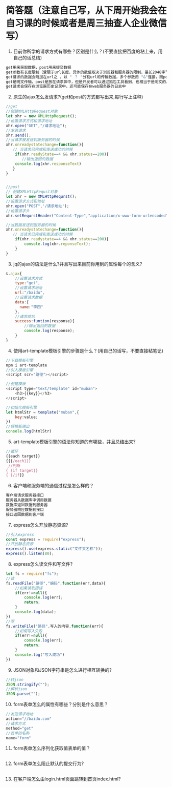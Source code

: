 # 简答题（注意自己写，从下周开始我会在自习课的时候或者是周三抽查人企业微信写）

1. 目前你所学的请求方式有哪些？区别是什么？(不要直接把百度的粘上来，用自己的话总结)
```js
get用来获取数据，post用来提交数据
get参数有长度限制（受限于url长度，具体的数值取决于浏览器和服务器的限制，最长2048字节），而post无限制。
get请求的数据会附加在url之 ，以 " ？ "分割url和传输数据，多个参数用 "&"连接，而post请求会把请求的数据放在http请求体中。
get是明文传输，post是放在请求体中，但是开发者可以通过抓包工具看到，也相当于是明文的。
get请求会保存在浏览器历史记录中，还可能保存在web服务器的日志中

```

2. 原生的ajax怎么发请求?(get和post的方式都写出来,每行写上注释)
```js
//get 
//创建XMLHttpRequest对象
let xhr = new XMLHttpRequest();
//设置请求方式和请求地址
xhr.open("GET","/请求地址");
//发送请求
xhr.send();
//当请求被发送到服务器的时候
xhr.onreadystatechange=function(){
   // 当请求已完成和发送成功的时候
    if(xhr.readyState==4 && xhr.status==200){
       //输出返回的数据
    console.log(xhr.responseText)
   }
}


//post
// 创建XMLHttpRequst对象
let xhr = new XMLHttpRequrst();
//设置请求方式和地址
xhr.open("POST",'/请求地址');
//设置请求头
xhr.setRequrstHeader("Content-Type","application/x-www-form-urlencoded");

//当数据发送到服务器的时候
xhr.onreadystatechange=function(){
   // 当请求已完成和发送成功的时候
    if(xhr.readystate==4 && xhr.status==200){
        console.log(xhr.reponseText);
    }
}
```

3. jq的ajax的语法是什么?并且写出来目前你用到的属性每个的含义?
```js
&.ajax{
    //设置请求方式
    type:"get",
    //设置请求地址
    url:"/baidu",
   	//设置请求数据
    data:{
      name:"李四"  
    },
	//请求成功
   	success:funtion(response){
        //输出返回的数据
        console.log(response);
    }
}
```

4. 使用art-template模板引擎的步骤是什么？(用自己的话写，不要直接粘笔记)
```js
//下载模板引擎
npm i art-template
//引入模板引擎
<script scr="路径"></script>

//创建模板
<script type="text/template" id="muban">
	<h3>{{key}}</h3>
</script>

//初始化模板引擎
let htmlStr = template("muban",{
    key:value;
})
//将模板输出
console.log(htmlStr)
```

5. art-template模板引擎的语法你知道的有哪些，并且总结出来?
```js
//循环
{{each target}}
{{{/each}}}
 //判断
{ {if target}}
{ {/if}}
```

6. 客户端和服务端的通信过程是怎么样的？
```js
客户端请求服务器接口
服务器从数据库中调用数据
数据库返回数据到服务器
服务器响应数据到接口
接口返回数据到客户端
```

7. express怎么开放静态资源?
```js
//引入express
const express = require("express");
//开放静态资源
express().use(express.static("文件夹名称"));
express().listen(80);
```

8. express怎么读文件和写文件?
```js
let fs = require("fs");
//读
fs.readFile("路径","编码",function(err,data){
    //如果读取错误
    if(err!=null){
        console.log(err);
        return;
    }
    console.log(data);
})
//写
fs.writeFile("路径",写入的内容,function(err){
    //如何写入失败
    if(err!=null){
        console.log(err);
        return;
    }
    console.log("写入成功")
})
```

9. JSON对象和JSON字符串是怎么进行相互转换的?
```js
//转json
JSON.stringify("");
//解析json
JSON.parse("");
```

10. form表单怎么的属性有哪些？分别是什么意思？
```js
//发送请求地址
action="//baidu.com" 
//请求方式
method="get"
//表单的名称
name="form"
```

11. form表单怎么序列化获取值表单的值？
```js

```

12. form表单怎么阻止默认的提交行为?
```js

```

13. 在客户端怎么由login.html页面跳转到首页index.html?
```js

```